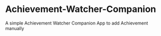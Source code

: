 # Achievement-Watcher-Companion
 A simple Achievement Watcher Companion App to add Achievement manually
